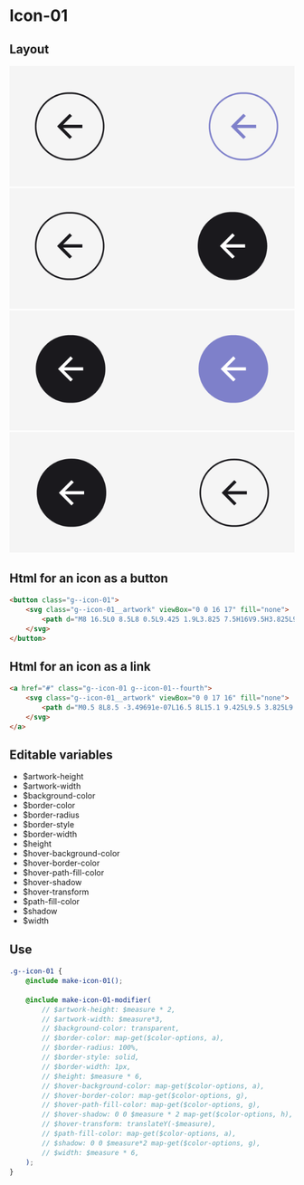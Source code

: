 # Icon-01

## Layout

![alt text][icon-01]
![alt text][icon-01--second]
![alt text][icon-01--third]
![alt text][icon-01--fourth]

[icon-01]: /src/img/global-components/icon/icon-01/g--icon-01.png
[icon-01--second]: /src/img/global-components/icon/icon-01/g--icon-01--second.png
[icon-01--third]: /src/img/global-components/icon/icon-01/g--icon-01--third.png
[icon-01--fourth]: /src/img/global-components/icon/icon-01/g--icon-01--fourth.png

## Html for an icon as a button

```html
<button class="g--icon-01">
    <svg class="g--icon-01__artwork" viewBox="0 0 16 17" fill="none">
        <path d="M8 16.5L0 8.5L8 0.5L9.425 1.9L3.825 7.5H16V9.5H3.825L9.425 15.1L8 16.5Z" fill="#1A191D"/>
    </svg>
</button>
```

## Html for an icon as a link

```html
<a href="#" class="g--icon-01 g--icon-01--fourth">
    <svg class="g--icon-01__artwork" viewBox="0 0 17 16" fill="none">
        <path d="M0.5 8L8.5 -3.49691e-07L16.5 8L15.1 9.425L9.5 3.825L9.5 16L7.5 16L7.5 3.825L1.9 9.425L0.5 8Z" fill="#1A191D"/>
    </svg>
</a>
```

## Editable variables

- $artwork-height
- $artwork-width
- $background-color
- $border-color
- $border-radius
- $border-style
- $border-width
- $height
- $hover-background-color
- $hover-border-color
- $hover-path-fill-color
- $hover-shadow
- $hover-transform
- $path-fill-color
- $shadow
- $width

## Use

```scss
.g--icon-01 {
    @include make-icon-01();

    @include make-icon-01-modifier(
        // $artwork-height: $measure * 2,
        // $artwork-width: $measure*3,
        // $background-color: transparent,
        // $border-color: map-get($color-options, a),
        // $border-radius: 100%,
        // $border-style: solid,
        // $border-width: 1px,
        // $height: $measure * 6,
        // $hover-background-color: map-get($color-options, a),
        // $hover-border-color: map-get($color-options, g),
        // $hover-path-fill-color: map-get($color-options, g),
        // $hover-shadow: 0 0 $measure * 2 map-get($color-options, h),
        // $hover-transform: translateY(-$measure),
        // $path-fill-color: map-get($color-options, a),
        // $shadow: 0 0 $measure*2 map-get($color-options, g),
        // $width: $measure * 6,
    );
}
```
